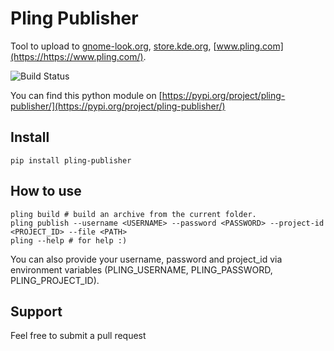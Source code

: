 # Pling Publisher
Tool to upload to [gnome-look.org](https://gnome-look.org), [store.kde.org](https://store.kde.org), [www.pling.com](https://https://www.pling.com/).

![Build Status](https://github.com/dmzoneill/pling-publisher/actions/workflows/main.yml/badge.svg)


You can find this python module on [https://pypi.org/project/pling-publisher/](https://pypi.org/project/pling-publisher/)


## Install
```console
pip install pling-publisher
```

## How to use
```console
pling build # build an archive from the current folder.
pling publish --username <USERNAME> --password <PASSWORD> --project-id <PROJECT_ID> --file <PATH>
pling --help # for help :)
```

You can also provide your username, password and project_id via environment variables (PLING_USERNAME, PLING_PASSWORD, PLING_PROJECT_ID).


## Support
Feel free to submit a pull request
